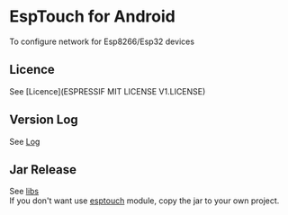 # EspTouch for Android
To configure network for Esp8266/Esp32 devices

## Licence
See [Licence](ESPRESSIF MIT LICENSE V1.LICENSE)

## Version Log
See [Log](Log.md)

## Jar Release
See [libs](libs)  
If you don't want use [esptouch](esptouch) module, copy the jar to your own project.